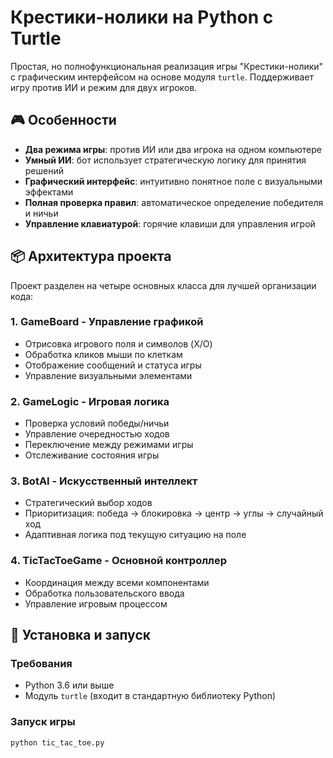 # Крестики-нолики на Python с Turtle

Простая, но полнофункциональная реализация игры "Крестики-нолики" с графическим интерфейсом на основе модуля `turtle`. Поддерживает игру против ИИ и режим для двух игроков.

## 🎮 Особенности

- **Два режима игры**: против ИИ или два игрока на одном компьютере
- **Умный ИИ**: бот использует стратегическую логику для принятия решений
- **Графический интерфейс**: интуитивно понятное поле с визуальными эффектами
- **Полная проверка правил**: автоматическое определение победителя и ничьи
- **Управление клавиатурой**: горячие клавиши для управления игрой

## 📦 Архитектура проекта

Проект разделен на четыре основных класса для лучшей организации кода:

### 1. GameBoard - Управление графикой
- Отрисовка игрового поля и символов (X/O)
- Обработка кликов мыши по клеткам
- Отображение сообщений и статуса игры
- Управление визуальными элементами

### 2. GameLogic - Игровая логика
- Проверка условий победы/ничьи
- Управление очередностью ходов
- Переключение между режимами игры
- Отслеживание состояния игры

### 3. BotAI - Искусственный интеллект
- Стратегический выбор ходов
- Приоритизация: победа → блокировка → центр → углы → случайный ход
- Адаптивная логика под текущую ситуацию на поле

### 4. TicTacToeGame - Основной контроллер
- Координация между всеми компонентами
- Обработка пользовательского ввода
- Управление игровым процессом

## 🚀 Установка и запуск

### Требования
- Python 3.6 или выше
- Модуль `turtle` (входит в стандартную библиотеку Python)

### Запуск игры
```bash
python tic_tac_toe.py
